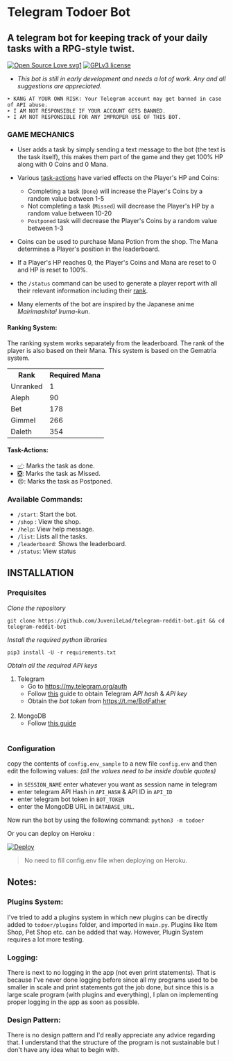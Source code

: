 # Telegram Todoer Bot
## A telegram bot for keeping track of your daily tasks with a RPG-style twist.

[![Open Source Love svg1](https://badges.frapsoft.com/os/v1/open-source.png?v=103)](https://github.com/JuvenileLad/tg-todoer-bot)
[![GPLv3 license](https://img.shields.io/badge/License-GPLv3-blue.svg?&style=flat-square)](https://github.com/JuvenileLad/tg-todoer-bot#copyright--license)

* *This bot is still in early development and needs a lot of work. Any and all suggestions are appreciated.*

```
➤ KANG AT YOUR OWN RISK: Your Telegram account may get banned in case of API abuse.
➤ I AM NOT RESPONSIBLE IF YOUR ACCOUNT GETS BANNED.
➤ I AM NOT RESPONSIBLE FOR ANY IMPROPER USE OF THIS BOT.
```

### <div id="gamemech">GAME MECHANICS</div>

- User adds a task by simply sending a text message to the bot (the text is the task itself), this makes them part of the game and they get 100% HP along with 0 Coins and 0 Mana.

- Various [task-actions](#task-actions) have varied effects on the Player's HP and Coins:

	- Completing a task (`Done`) will increase the Player's Coins by a random value between 1-5
	- Not completing a task (`Missed`) will decrease the Player's HP by a random value between 10-20
	- `Postponed` task will decrease the Player's Coins by a random value between 1-3

- Coins can be used to purchase Mana Potion from the shop. The Mana determines a Player's position in the leaderboard.

- If a Player's HP reaches 0, the Player's Coins and Mana are reset to 0 and HP is reset to 100%.

- the `/status` command can be used to generate a player report with all their relevant information including their [rank](#ranking-system).

- Many elements of the bot are inspired by the Japanese anime _Mairimashita! Iruma-kun_.
#### <div id='ranking-system'>Ranking System:</div>
The ranking system works separately from the leaderboard. The rank of the player is also based on their Mana. This system is based on the Gematria system.

<table>
<tr><th>Rank</th><th>Required Mana</th></tr>
<tr><td>Unranked</td><td>1</td></tr>
<tr><td>Aleph</td><td>90</td></tr>
<tr><td>Bet</td><td>178</td></tr>
<tr><td>Gimmel</td><td>266</td></tr>
<tr><td>Daleth</td><td>354</td></tr>
</table>

#### <div id='task-actions'>Task-Actions:</div>
- [✅](button_id_1): Marks the task as done.
- [❎](button_id_2): Marks the task as Missed.
- 😣: Marks the task as Postponed.

### Available Commands:
- `/start`: Start the bot.
- `/shop` : View the shop.
- `/help`: View help message.
- `/list`: Lists all the tasks.
- `/leaderboard`: Shows the leaderboard.
- `/status`: View status

## <div id="install">INSTALLATION</div>
### <div id="preq">Prequisites</div>
*Clone the repository*
```
git clone https://github.com/JuvenileLad/telegram-reddit-bot.git && cd telegram-reddit-bot
```
*Install the required python libraries*
```
pip3 install -U -r requirements.txt
```

*Obtain all the required API keys*

1) Telegram
	- Go to https://my.telegram.org/auth
	- Follow [this](https://core.telegram.org/api/obtaining_api_id#obtaining-api-id) guide to obtain Telegram *API hash* & *API key*
	- Obtain the *bot token* from https://t.me/BotFather
	<BR>
3) MongoDB
	- Follow [this guide](https://telegra.ph/How-to-get-MongoDB-URL-02-04)
	<br>

### <div id="config">Configuration</div>
copy the contents of `config.env_sample` to a new file `config.env` and then edit the following values:
*(all the values need to be inside double quotes)*

- in `SESSION_NAME` enter whatever you want as session name in telegram
- enter telegram API Hash in `API_HASH` & API ID in `API_ID`
- enter telegram bot token in `BOT_TOKEN`
- enter the MongoDB URL in `DATABASE_URL`.

Now run the bot by using the following command:
	`python3 -m todoer`

Or you can deploy on Heroku :

[![Deploy](https://www.herokucdn.com/deploy/button.svg)](https://heroku.com/deploy?template=https://github.com/JuvenileLad/tg-todoer-bot)

> No need to fill config.env file when deploying on Heroku.
## Notes:
### Plugins System:
I've tried to add a plugins system in which new plugins can be directly added to `todoer/plugins` folder, and imported in `main.py`. Plugins like Item Shop, Pet Shop etc. can be added that way.
However, Plugin System requires a lot more testing.

### Logging:
There is next to no logging in the app (not even print statements). That is because I've never done logging before since all my programs used to be smaller in scale and print statements got the job done, but since this is a large scale program (with plugins and everything), I plan on implementing proper logging in the app as soon as possible.

### Design Pattern:
There is no design pattern and I'd really appreciate any advice regarding that. I understand that the structure of the program is not sustainable but I don't have any idea what to begin with.
